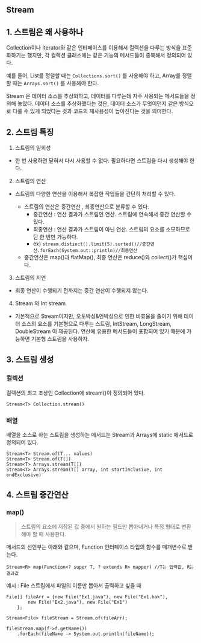## Stream

## 1. 스트림은 왜 사용하나

Collection이나 Iterator와 같은 인터페이스를 이용해서 컬렉션을 다루는 방식을 표준화하기는 했지만, 각 컬렉션 클래스에는 같은 기능의 메서드들이 중복해서 정의되어 있다.

예를 들어, List를 정렬할 때는 ```Collections.sort()``` 를 사용해야 하고, Array를 정렬할 때는 ```Arrays.sort()``` 를 사용해야 한다.

Stream 은 데이터 소스를 추상화하고, 데이터를 다루는데 자주 사용되는 메서드들을 정의해 놓았다. 데이터 소스를 추상화했다는 것은, 데이터 소스가 무엇이던지 같은 방식으로 다룰 수 있게 되었다는 것과 코드의 재사용성이 높아진다는 것을 의미한다.

## 2. 스트림 특징
1. 스트림의 일회성
* 한 번 사용하면 닫혀서 다시 사용할 수 없다. 필요하다면 스트림을 다시 생성해야 한다.

2. 스트림의 연산

* 스트림의 다양한 연산을 이용해서 복잡한 작업들을 간단히 처리할 수 있다.

    * 스트림의 연산은 중간연산 , 최종연산으로 분류할 수 있다.
        * 중간연산 : 연산 결과가 스트림인 연산. 스트림에 연속해서 중간 연산할 수 있다.
        * 최종연산 : 연산 결과가 스트림이 아닌 연산. 스트림의 요소를 소모하므로 단 한 번만 가능하다.
        * ex) ```stream.distinct().limit(5).sorted()//중간연산.forEach(System.out::println)//최종연산 ```
    * 중간연산은 map()과 flatMap(), 최종 연산은 reduce()와 collect()가 핵심이다.

3. 스트림의 지연

* 최종 연산이 수행되기 전까지는 중간 연산이 수행되지 않는다.

4. Stream<Integer> 와 Int stream

* 기본적으로 Stream<T>이지만, 오토박싱&언박싱으로 인한 비효율을 줄이기 위해 데이터 소스의 요소를 기본형으로 다루는 스트림, IntStream, LongStream, DoubleStream 이 제공된다. 연산에 유용한 메서드들이 포함되어 있기 때문에 가능하면 기본형 스트림을 사용하자.

## 3. 스트림 생성

### 컬렉션

컬렉션의 최고 조상인 Collection에 stream()이 정의되어 있다.

```
Stream<T> Collection.stream()
```

### 배열

배열을 소스로 하는 스트림을 생성하는 메서드는 Stream과 Arrays에 static 메서드로 정의되어 있다.

```
Stream<T> Stream.of(T... values)
Stream<T> Stream.of(T[])
Stream<T> Arrays.stream(T[])
Stream<T> Arrays.stream(T[] array, int startInclusive, int endExclusive)
```

## 4. 스트림 중간연산

### map()

> 스트림의 요소에 저장된 값 중에서 원하는 필드만 뽑아내거나 특정 형태로 변환해야 할 때 사용한다.

메서드의 선언부는 아래와 같으며, Function 인터페이스 타입의 함수를 매개변수로 받는다.

```
Stream<R> map(Function<? super T, ? extends R> mapper) //T는 입력값, R는 결과값
```

예시 : File 스트림에서 파일의 이름만 뽑아서 출력하고 싶을 때

```
File[] fileArr = {new File("Ex1.java"), new File("Ex1.bak"),
    	new File("Ex2.java"), new File("Ex1")
    };
    	
Stream<File> fileStream = Stream.of(fileArr);
    	
fileStream.map(f->f.getName())
    .forEach(fileName -> System.out.println(fileName));
```